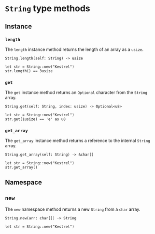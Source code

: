 # ```String``` type methods

## Instance
### ```length```
The ```length``` instance method returns the length of an array as a ```usize```.

```String.length(self: String) -> usize```

```
let str = String::new("Kestrel")
str.length() == 3usize
```

### ```get```
The ```get``` instance method returns an ```Optional``` character from the ```String``` array.

```String.get(self: String, index: usize) -> Optional<u8>```

```
let str = String::new("Kestrel")
str.get(1usize) == 'e' as u8
```

### ```get_array```
The ```get_array``` instance method returns a reference to the internal ```String``` array.

```String.get_array(self: String) -> &char[]```

```
let str = String::new("Kestrel")
str.get_array()
```

## Namespace
## ```new```
The ```new``` namespace method returns a new ```String``` from a ```char``` array. 

```String.new(arr: char[]) -> String```

```
let str = String::new("Kestrel")
```
